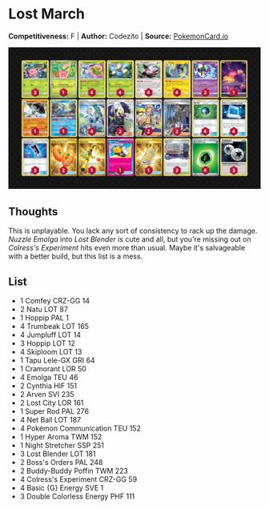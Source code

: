 # Lost March

**Competitiveness:** F | **Author:** Codezito | **Source:** [PokemonCard.io](https://pokemoncard.io/deck/lost-march-129210)

![decklist](../../!Images/Live%20Expanded/3SUM-DRI/Lost%20March.png)

## Thoughts
This is unplayable. You lack any sort of consistency to rack up the damage. *Nuzzle Emolga* into *Lost Blender* is cute and all, but you're missing out on *Colress's Experiment* hits even more than usual. Maybe it's salvageable with a better build, but this list is a mess.

## List
* 1 Comfey CRZ-GG 14
* 2 Natu LOT 87
* 1 Hoppip PAL 1
* 4 Trumbeak LOT 165
* 4 Jumpluff LOT 14
* 3 Hoppip LOT 12
* 4 Skiploom LOT 13
* 1 Tapu Lele-GX GRI 64
* 1 Cramorant LOR 50
* 4 Emolga TEU 46
* 2 Cynthia HIF 151
* 2 Arven SVI 235
* 2 Lost City LOR 161
* 1 Super Rod PAL 276
* 4 Net Ball LOT 187
* 4 Pokémon Communication TEU 152
* 1 Hyper Aroma TWM 152
* 1 Night Stretcher SSP 251
* 3 Lost Blender LOT 181
* 2 Boss's Orders PAL 248
* 2 Buddy-Buddy Poffin TWM 223
* 4 Colress's Experiment CRZ-GG 59
* 4 Basic {G} Energy SVE 1
* 3 Double Colorless Energy PHF 111
